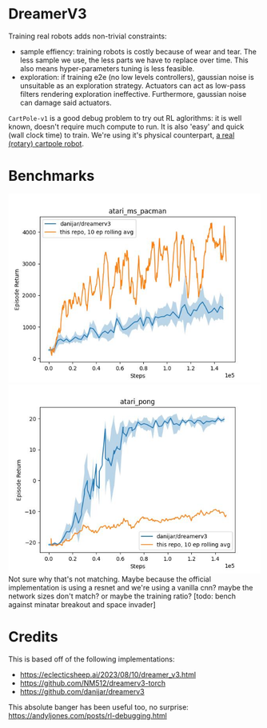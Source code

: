 # DreamerV3
Training real robots adds non-trivial constraints:
- sample effiency: training robots is costly because of wear and tear. The less sample we use, the less parts we have to replace over time. This also means hyper-parameters tuning is less feasible.
- exploration: if training e2e (no low levels controllers), gaussian noise is unsuitable as an exploration strategy. Actuators can act as low-pass filters rendering exploration ineffective. Furthermore, gaussian noise can damage said actuators.

`CartPole-v1` is a good debug problem to try out RL aglorithms: it is well known, doesn't require much compute to run. It is also 'easy' and quick (wall clock time) to train. We're using it's physical counterpart, [a real (rotary) cartpole robot](https://github.com/Armandpl/furuta).

# Benchmarks
![](scores/atari_ms_pacman.jpg)
![](scores/atari_pong.jpg)
Not sure why that's not matching. Maybe because the official implementation is using a resnet and we're using a vanilla cnn? maybe the network sizes don't match? or maybe the training ratio?
[todo: bench against minatar breakout and space invader]

# Credits
This is based off of the following implementations:
- https://eclecticsheep.ai/2023/08/10/dreamer_v3.html
- https://github.com/NM512/dreamerv3-torch
- https://github.com/danijar/dreamerv3

This absolute banger has been useful too, no surprise: https://andyljones.com/posts/rl-debugging.html
